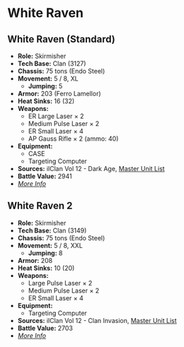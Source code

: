 # White Raven
## White Raven (Standard)
- **Role:** Skirmisher
- **Tech Base:** Clan (3127)
- **Chassis:** 75 tons (Endo Steel)
- **Movement:** 5 / 8, XL
  - **Jumping:** 5
- **Armor:** 203 (Ferro Lamellor)
- **Heat Sinks:** 16 (32)
- **Weapons:**
  - ER Large Laser × 2
  - Medium Pulse Laser × 2
  - ER Small Laser × 4
  - AP Gauss Rifle × 2 (ammo: 40)
- **Equipment:**
  - CASE
  - Targeting Computer
- **Sources:** ilClan Vol 12 - Dark Age, [Master Unit List](http://masterunitlist.info/Unit/Details/7794/white-raven-standard)
- **Battle Value:** 2941
- [*More Info*](white_raven/white_raven_standard.md)

## White Raven 2
- **Role:** Skirmisher
- **Tech Base:** Clan (3149)
- **Chassis:** 75 tons (Endo Steel)
- **Movement:** 5 / 8, XXL
  - **Jumping:** 8
- **Armor:** 208
- **Heat Sinks:** 10 (20)
- **Weapons:**
  - Large Pulse Laser × 2
  - Medium Pulse Laser × 2
  - ER Small Laser × 4
- **Equipment:**
  - Targeting Computer
- **Sources:** ilClan Vol 12 - Clan Invasion, [Master Unit List](http://masterunitlist.info/Unit/Details/7795/white-raven-2)
- **Battle Value:** 2703
- [*More Info*](white_raven/white_raven_2.md)

